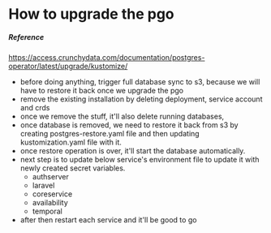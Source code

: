 # How to upgrade the pgo 

##### Reference
https://access.crunchydata.com/documentation/postgres-operator/latest/upgrade/kustomize/


* before doing anything, trigger full database sync to s3, because we will have to restore it back once we upgrade the pgo
* remove the existing installation by deleting deployment, service account and crds 
* once we remove the stuff, it'll also delete running databases,
* once database is removed, we need to restore it back from s3 by creating postgres-restore.yaml file and then updating kustomization.yaml file with it. 
* once restore operation is over, it'll start the database automatically. 
* next step is to update below service's environment file to update it with newly created secret variables.
  * authserver
  * laravel
  * coreservice
  * availability
  * temporal
* after then restart each service and it'll be good to go